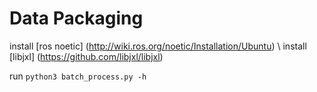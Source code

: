 # Data Packaging

install [ros noetic] (http://wiki.ros.org/noetic/Installation/Ubuntu) \ 
install [libjxl] (https://github.com/libjxl/libjxl)

run `python3 batch_process.py -h` 
